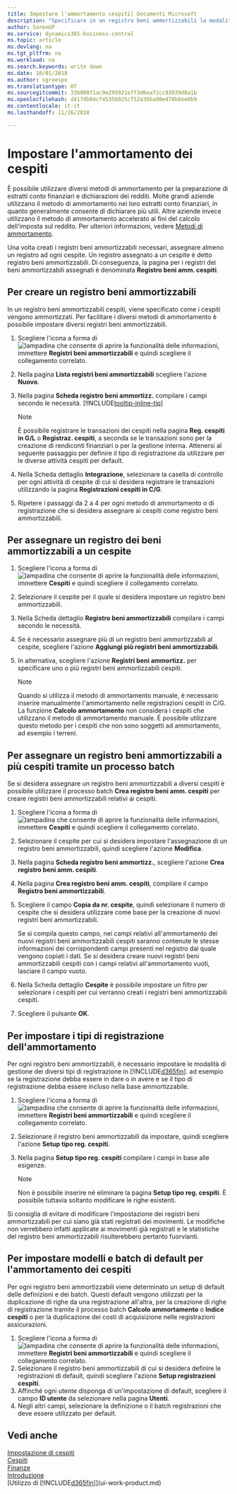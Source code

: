 ```yaml
---
title: Impostare l'ammortamento cespiti| Documenti Microsoft
description: "Specificare in un registro beni ammortizzabili la modalità di ammortamento o svalutazione dei cespiti."
author: SorenGP
ms.service: dynamics365-business-central
ms.topic: article
ms.devlang: na
ms.tgt_pltfrm: na
ms.workload: na
ms.search.keywords: write down
ms.date: 10/01/2018
ms.author: sgroespe
ms.translationtype: HT
ms.sourcegitcommit: 33b900f1ac9e295921e7f3d6ea72cc93939d8a1b
ms.openlocfilehash: d417db84cf45356925cf52a36ba08e478b8ee6b9
ms.contentlocale: it-it
ms.lasthandoff: 11/26/2018

---
```

# <a name="set-up-fixed-asset-depreciation"></a>Impostare l'ammortamento dei cespiti
 È possibile utilizzare diversi metodi di ammortamento per la preparazione di estratti conto finanziari e dichiarazioni dei redditi. Molte grandi aziende utilizzano il metodo di ammortamento nei loro estratti conto finanziari, in quanto generalmente consente di dichiarare più utili. Altre aziende invece utilizzano il metodo di ammortamento accelerato ai fini del calcolo dell'imposta sul reddito. Per ulteriori informazioni, vedere [Metodi di ammortamento](fa-depreciation-methods.md).

 Una volta creati i registri beni ammortizzabili necessari, assegnare almeno un registro ad ogni cespite. Un registro assegnato a un cespite è detto registro beni ammortizzabili. Di conseguenza, la pagina per i registri dei beni ammortizzabili assegnati è denominata **Registro beni amm. cespiti**.

## <a name="to-create-a-depreciation-book"></a>Per creare un registro beni ammortizzabili
In un registro beni ammortizzabili cespiti, viene specificato come i cespiti vengono ammortizzati. Per facilitare i diversi metodi di ammortamento è possibile impostare diversi registri beni ammortizzabili.  

1. Scegliere l'icona a forma di ![lampadina che consente di aprire la funzionalità delle informazioni](media/ui-search/search_small.png "Informazioni sull'operazione che si desidera eseguire"), immettere **Registri beni ammortizzabili** e quindi scegliere il collegamento correlato.
2. Nella pagina **Lista registri beni ammortizzabili** scegliere l'azione **Nuovo**.
3. Nella pagina **Scheda registro beni ammortizz.** compilare i campi secondo le necessità. [!INCLUDE[tooltip-inline-tip](includes/tooltip-inline-tip_md.md)]

    > [!NOTE]  
    >   È possibile registrare le transazioni dei cespiti nella pagina **Reg. cespiti in G/L** o **Registraz. cespiti**, a seconda se le transazioni sono per la creazione di rendiconti finanziari o per la gestione interna. Attenersi al seguente passaggio per definire il tipo di registrazione da utilizzare per le diverse attività cespiti per default.
4. Nella Scheda dettaglio **Integrazione**, selezionare la casella di controllo per ogni attività di cespite di cui si desidera registrare le transazioni utilizzando la pagina **Registrazioni cespiti in C/G**.
5. Ripetere i passaggi da 2 a 4 per ogni metodo di ammortamento o di registrazione che si desidera assegnare ai cespiti come registro beni ammortizzabili.

## <a name="to-assign-a-depreciation-book-to-a-fixed-asset"></a>Per assegnare un registro dei beni ammortizzabili a un cespite
1. Scegliere l'icona a forma di ![lampadina che consente di aprire la funzionalità delle informazioni](media/ui-search/search_small.png "Informazioni sull'operazione che si desidera eseguire"), immettere **Cespiti** e quindi scegliere il collegamento correlato.
2. Selezionare il cespite per il quale si desidera impostare un registro beni ammortizzabili.
3. Nella Scheda dettaglio **Registro beni ammortizzabili** compilare i campi secondo le necessità.
4. Se è necessario assegnare più di un registro beni ammortizzabili al cespite, scegliere l'azione **Aggiungi più registri beni ammortizzabili**.
5. In alternativa, scegliere l'azione **Registri beni ammortizz.** per specificare uno o più registri beni ammortizzabili cespiti.

    > [!NOTE]  
    >   Quando si utilizza il metodo di ammortamento manuale, è necessario inserire manualmente l'ammortamento nelle registrazioni cespiti in C/G. La funzione **Calcolo ammortamento** non considera i cespiti che utilizzano il metodo di ammortamento manuale. È possibile utilizzare questo metodo per i cespiti che non sono soggetti ad ammortamento, ad esempio i terreni.

## <a name="to-assign-a-depreciation-book-to-multiple-fixed-assets-with-a-batch-job"></a>Per assegnare un registro beni ammortizzabili a più cespiti tramite un processo batch
Se si desidera assegnare un registro beni ammortizzabili a diversi cespiti è possibile utilizzare il processo batch **Crea registro beni amm. cespiti** per creare registri beni ammortizzabili relativi ai cespiti.  

1. Scegliere l'icona a forma di ![lampadina che consente di aprire la funzionalità delle informazioni](media/ui-search/search_small.png "Informazioni sull'operazione che si desidera eseguire"), immettere **Cespiti** e quindi scegliere il collegamento correlato.
2. Selezionare il cespite per cui si desidera impostare l'assegnazione di un registro beni ammortizzabili, quindi scegliere l'azione **Modifica**.
3. Nella pagina **Scheda registro beni ammortizz.**, scegliere l'azione **Crea registro beni amm. cespiti**.
4. Nella pagina **Crea registro beni amm. cespiti**, compilare il campo **Registro beni ammortizzabili**.
5. Scegliere il campo **Copia da nr. cespite**, quindi selezionare il numero di cespite che si desidera utilizzare come base per la creazione di nuovi registri beni ammortizzabili.

    Se si compila questo campo, nei campi relativi all'ammortamento dei nuovi registri beni ammortizzabili cespiti saranno contenute le stesse informazioni dei corrispondenti campi presenti nel registro dal quale vengono copiati i dati. Se si desidera creare nuovi registri beni ammortizzabili cespiti con i campi relativi all'ammortamento vuoti, lasciare il campo vuoto.  
6. Nella Scheda dettaglio **Cespite** è possibile impostare un filtro per selezionare i cespiti per cui verranno creati i registri beni ammortizzabili cespiti.
7. Scegliere il pulsante **OK**.

## <a name="to-set-up-depreciation-posting-types"></a>Per impostare i tipi di registrazione dell'ammortamento
Per ogni registro beni ammortizzabili, è necessario impostare le modalità di gestione dei diversi tipi di registrazione in [!INCLUDE[d365fin](includes/d365fin_md.md)]. ad esempio se la registrazione debba essere in dare o in avere e se il tipo di registrazione debba essere incluso nella base ammortizzabile.  

1. Scegliere l'icona a forma di ![lampadina che consente di aprire la funzionalità delle informazioni](media/ui-search/search_small.png "Informazioni sull'operazione che si desidera eseguire"), immettere **Registri beni ammortizzabili** e quindi scegliere il collegamento correlato.  
2. Selezionare il registro beni ammortizzabili da impostare, quindi scegliere l'azione **Setup tipo reg. cespiti**.
3. Nella pagina **Setup tipo reg. cespiti** compilare i campi in base alle esigenze.

    > [!NOTE]  
    >   Non è possibile inserire né eliminare la pagina **Setup tipo reg. cespiti**. È possibile tuttavia soltanto modificare le righe esistenti.

Si consiglia di evitare di modificare l’impostazione dei registri beni ammortizzabili per cui siano già stati registrati dei movimenti. Le modifiche non verrebbero infatti applicate ai movimenti già registrati e le statistiche del registro beni ammortizzabili risulterebbero pertanto fuorvianti.

## <a name="to-set-up-default-templates-and-batches-for-fixed-asset-depreciation"></a>Per impostare modelli e batch di default per l'ammortamento dei cespiti
Per ogni registro beni ammortizzabili viene determinato un setup di default delle definizioni e dei batch. Questi default vengono utilizzati per la duplicazione di righe da una registrazione all'altra, per la creazione di righe di registrazione tramite il processo batch **Calcolo ammortamento** o **Indice cespiti** o per la duplicazione dei costi di acquisizione nelle registrazioni assicurazioni.  

1. Scegliere l'icona a forma di ![lampadina che consente di aprire la funzionalità delle informazioni](media/ui-search/search_small.png "Informazioni sull'operazione che si desidera eseguire"), immettere **Registri beni ammortizzabili** e quindi scegliere il collegamento correlato.  
2. Selezionare il registro beni ammortizzabili di cui si desidera definire le registrazioni di default, quindi scegliere l'azione **Setup registrazioni cespiti**.  
3. Affinché ogni utente disponga di un'impostazione di default, scegliere il campo **ID utente** da selezionare nella pagina **Utenti**.  
4. Negli altri campi, selezionare la definizione o il batch registrazioni che deve essere utilizzato per default.  

## <a name="see-also"></a>Vedi anche
[Impostazione di cespiti](fa-setup.md)  
[Cespiti](fa-manage.md)  
[Finanze](finance.md)  
[Introduzione](product-get-started.md)  
[Utilizzo di [!INCLUDE[d365fin](includes/d365fin_md.md)]](ui-work-product.md)

